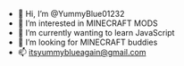 - 👋 Hi, I’m @YummyBlue01232
- 👀 I’m interested in MINECRAFT MODS
- 🌱 I’m currently wanting to learn JavaScript
- 💞️ I’m looking for MINECRAFT buddies
- 📫 itsyummyblueagain@gmail.com

<!---
YummyBlue01232/YummyBlue01232 is a ✨ special ✨ repository because its `README.md` (this file) appears on your GitHub profile.
You can click the Preview link to take a look at your changes.
--->
